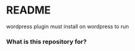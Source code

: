 # README #

wordpress plugin must install on wordpress to run

### What is this repository for? ###

